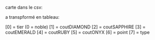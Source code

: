 
carte dans le csv:

a transpformé en tableau:

[0] =  tier (0 = noble)
[1] = coutDIAMOND
[2] = coutSAPPHIRE
[3] = coutEMERALD
[4] = coutRUBY
[5] = coutONYX
[6] = point
[7] = type 
